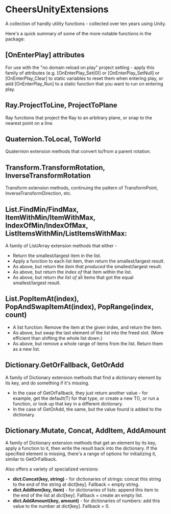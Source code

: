 # CheersUnityExtensions
A collection of handly utility functions - collected over ten years using Unity.

Here's a quick summary of some of the more notable functions in the package:

## [OnEnterPlay] attributes

For use with the "no domain reload on play" project setting - apply this family of attributes (e.g. [OnEnterPlay_Set(0)] or [OnEnterPlay_SetNull] or [OnEnterPlay_Clear] to static variables to reset them when entering play, or add [OnEnterPlay_Run] to a static function that you want to run on entering play.

## Ray.ProjectToLine, ProjectToPlane

Ray functions that project the Ray to an arbitrary plane, or snap to the nearest point on a line.

## Quaternion.ToLocal, ToWorld

Quaternion extension methods that convert to/from a parent rotation.

## Transform.TransformRotation, InverseTransformRotation
 
Transform extension methods, continuing the pattern of TransformPoint, InverseTransformDirection, etc.

## List.FindMin/FindMax, ItemWithMin/ItemWithMax, IndexOfMin/IndexOfMax, ListItemsWithMin/ListItemsWithMax:
A family of List/Array extension methods that either -
   - Return the smallest/largest item in the list.
   - Apply a function to each list item, then return the smallest/largest result.
   - As above, but return the *item that produced* the smallest/largest result.
   - As above, but return the *index of* that item within the list.
   - As above, but return *the list of* all items that got the equal smallest/largest result.
   
## List.PopItemAt(index), PopAndSwapItemAt(index), PopRange(index, count)
   - A list function: Remove the item at the given index, and return the item.
   - As above, but swap the last element of the list into the freed slot. (More efficient than shifting the whole list down.)
   - As above, but remove a whole range of items from the list. Return them as a new list.

## Dictionary.GetOrFallback, GetOrAdd
A family of Dictionary extension methods that find a dictionary element by its key, and do something if it's missing.
   - In the case of GetOrFallback, they just return another value - for example, get the default(T) for that type, or create a new T(), or run a function, or look up that key in a different dictionary.
   - In the case of GetOrAdd, the same, but the value found is added to the dictionary.

## Dictionary.Mutate, Concat, AddItem, AddAmount
A family of Dictionary extension methods that get an element by its key, apply a function to it, then write the result back into the dictionary. If the specified element is missing, there's a range of options for initializing it, similar to GetOrFallback.

Also offers a variety of specialized versions:
   - **dict.Concat(key, string)** - for dictionaries of strings: concat this string to the end of the string at dict[key]. Fallback = empty string.
   - **dict.AddItem(key, item)** - for dictionaries of lists: append this item to the end of the list at dict[key]. Fallback = create an empty list.
   - **dict.AddAmount(key, amount)** - for dictionaries of numbers: add this value to the number at dict[key]. Fallback = 0.

